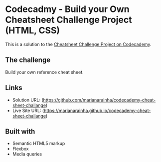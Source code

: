 # Codecadmy - Build your Own Cheatsheet Challenge Project (HTML, CSS)

This is a solution to the [Cheatsheet Challenge Project on Codecademy](https://www.codecademy.com/).

## The challenge

Build your own reference cheat sheet.

## Links

- Solution URL: (https://github.com/marianarainha/codecademy-cheat-sheet-challange)
- Live Site URL: (https://marianarainha.github.io/codecademy-cheat-sheet-challange)

## Built with

- Semantic HTML5 markup
- Flexbox
- Media queries
